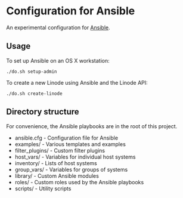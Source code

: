 # Configuration for Ansible

An experimental configuration for [Ansible](http://www.ansible.com).

## Usage

To set up Ansible on an OS X workstation:

    ./do.sh setup-admin

To create a new Linode using Ansible and the Linode API:

    ./do.sh create-linode

## Directory structure

For convenience, the Ansible playbooks are in the root of this project.

* ansible.cfg - Configuration file for Ansible
* examples/ - Various templates and examples
* filter_plugins/ - Custom filter plugins
* host_vars/ - Variables for individual host systems
* inventory/ - Lists of host systems
* group_vars/ - Variables for groups of systems  
* library/ - Custom Ansible modules
* roles/ - Custom roles used by the Ansible playbooks
* scripts/ - Utility scripts
